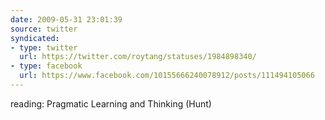 ```yaml
---
date: 2009-05-31 23:01:39
source: twitter
syndicated:
- type: twitter
  url: https://twitter.com/roytang/statuses/1984898340/
- type: facebook
  url: https://www.facebook.com/10155666240078912/posts/111494105066
---
```


reading: Pragmatic Learning and Thinking (Hunt)